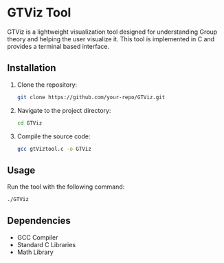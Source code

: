 # GTViz Tool

GTViz is a lightweight visualization tool designed for understanding Group theory and helping the user visualize it. This tool is implemented in C and provides a terminal based interface.

## Installation

1. Clone the repository:
    ```bash
    git clone https://github.com/your-repo/GTViz.git
    ```
2. Navigate to the project directory:
    ```bash
    cd GTViz
    ```
3. Compile the source code:
    ```bash
    gcc gtViztool.c -o GTViz
    ```
## Usage

Run the tool with the following command:
```bash
./GTViz
```
## Dependencies

- GCC Compiler
- Standard C Libraries
- Math Library
